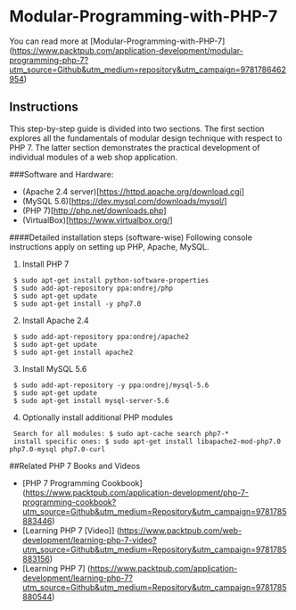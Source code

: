 # Modular-Programming-with-PHP-7

You can read more at [Modular-Programming-with-PHP-7]
(https://www.packtpub.com/application-development/modular-programming-php-7?utm_source=Github&utm_medium=repository&utm_campaign=9781786462954)

## Instructions

This step-by-step guide is divided into two sections.
The first section explores all the fundamentals of modular design technique with respect to PHP 7.
The latter section demonstrates the practical development of individual modules of a web shop application.

###Software and Hardware:
* (Apache 2.4 server)[https://httpd.apache.org/download.cgi]
* (MySQL 5.6)[https://dev.mysql.com/downloads/mysql/]
* (PHP 7)[http://php.net/downloads.php]
* (VirtualBox)[https://www.virtualbox.org/]

####Detailed installation steps (software-wise)
Following console instructions apply on setting up PHP, Apache, MySQL.
1. Install PHP 7
```
 $ sudo apt-get install python-software-properties
 $ sudo add-apt-repository ppa:ondrej/php
 $ sudo apt-get update
 $ sudo apt-get install -y php7.0
```
2. Install Apache 2.4
```
 $ sudo add-apt-repository ppa:ondrej/apache2
 $ sudo apt-get update
 $ sudo apt-get install apache2
```
3. Install MySQL 5.6 
```
 $ sudo add-apt-repository -y ppa:ondrej/mysql-5.6
 $ sudo apt-get update
 $ sudo apt-get install mysql-server-5.6
```
4. Optionally install additional PHP modules
```
 Search for all modules: $ sudo apt-cache search php7-*
 install specific ones: $ sudo apt-get install libapache2-mod-php7.0 php7.0-mysql php7.0-curl
```

##Related PHP 7 Books and Videos

* [PHP 7 Programming Cookbook] (https://www.packtpub.com/application-development/php-7-programming-cookbook?utm_source=Github&utm_medium=Repository&utm_campaign=9781785883446)
* [Learning PHP 7 [Video]] (https://www.packtpub.com/web-development/learning-php-7-video?utm_source=Github&utm_medium=Repository&utm_campaign=9781785883156)
* [Learning PHP 7] (https://www.packtpub.com/application-development/learning-php-7?utm_source=Github&utm_medium=Repository&utm_campaign=9781785880544)


